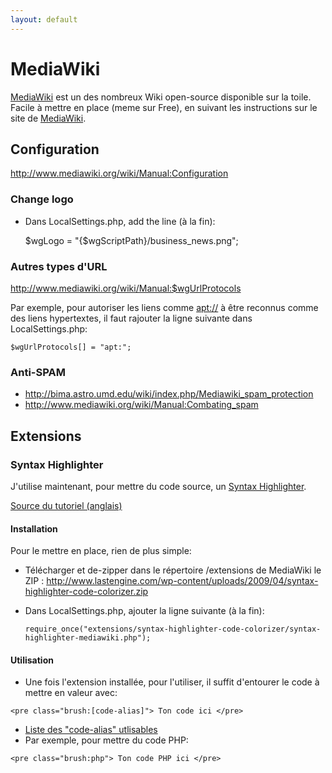 ```yaml
---
layout: default
---
```


# MediaWiki

[MediaWiki](http://www.mediawiki.org/wiki/MediaWiki/fr) est un des
nombreux Wiki open-source disponible sur la toile. Facile à mettre en
place (meme sur Free), en suivant les instructions sur le site de
[MediaWiki](http://www.mediawiki.org/wiki/MediaWiki/fr).

## Configuration

<http://www.mediawiki.org/wiki/Manual:Configuration>

### Change logo

- Dans LocalSettings.php, add the line (à la fin):



    $wgLogo = "{$wgScriptPath}/business_news.png";

### Autres types d'URL

<http://www.mediawiki.org/wiki/Manual:$wgUrlProtocols>

Par exemple, pour autoriser les liens comme <apt://> à être reconnus
comme des liens hypertextes, il faut rajouter la ligne suivante dans
LocalSettings.php:

    $wgUrlProtocols[] = "apt:";

### Anti-SPAM

- <http://bima.astro.umd.edu/wiki/index.php/Mediawiki_spam_protection>
- <http://www.mediawiki.org/wiki/Manual:Combating_spam>

## Extensions

### Syntax Highlighter

J'utilise maintenant, pour mettre du code source, un [Syntax
Highlighter](http://alexgorbatchev.com/wiki/SyntaxHighlighter).

[Source du tutoriel
(anglais)](http://www.lastengine.com/syntax-highlighter-code-colorizer-mediawiki/)

#### Installation

Pour le mettre en place, rien de plus simple:

- Télécharger et de-zipper dans le répertoire /extensions de MediaWiki
  le ZIP :
  <http://www.lastengine.com/wp-content/uploads/2009/04/syntax-highlighter-code-colorizer.zip>
- Dans LocalSettings.php, ajouter la ligne suivante (à la fin):

    `require_once("extensions/syntax-highlighter-code-colorizer/syntax-highlighter-mediawiki.php");`

#### Utilisation

- Une fois l'extension installée, pour l'utiliser, il suffit d'entourer
  le code à mettre en valeur avec:

`<pre class="brush:[code-alias]"> Ton code ici </pre>`

- [Liste des "code-alias"
  utlisables](http://alexgorbatchev.com/wiki/SyntaxHighlighter:Brushes)
- Par exemple, pour mettre du code PHP:

`<pre class="brush:php"> Ton code PHP ici </pre>`


